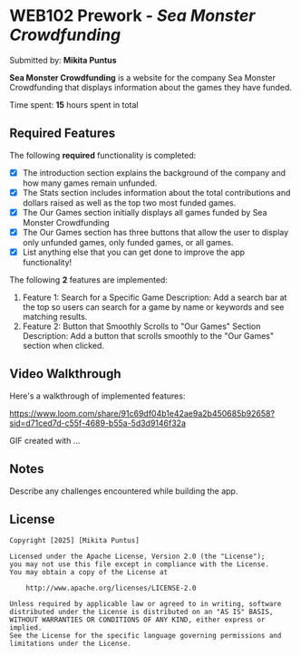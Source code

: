 # WEB102 Prework - *Sea Monster Crowdfunding*

Submitted by: **Mikita Puntus**

**Sea Monster Crowdfunding** is a website for the company Sea Monster Crowdfunding that displays information about the games they have funded.

Time spent: **15** hours spent in total

## Required Features

The following **required** functionality is completed:

* [X] The introduction section explains the background of the company and how many games remain unfunded.
* [X] The Stats section includes information about the total contributions and dollars raised as well as the top two most funded games.
* [X] The Our Games section initially displays all games funded by Sea Monster Crowdfunding
* [X] The Our Games section has three buttons that allow the user to display only unfunded games, only funded games, or all games.
* [X] List anything else that you can get done to improve the app functionality!

The following **2** features are implemented:
1. Feature 1: Search for a Specific Game
   Description: Add a search bar at the top so users can search for a game by name or keywords and see matching results.
2. Feature 2: Button that Smoothly Scrolls to "Our Games" Section
   Description: Add a button that scrolls smoothly to the "Our Games" section when clicked.


## Video Walkthrough

Here's a walkthrough of implemented features:

https://www.loom.com/share/91c69df04b1e42ae9a2b450685b92658?sid=d71ced7d-c55f-4689-b55a-5d3d9146f32a

<!-- Replace this with whatever GIF tool you used! -->
GIF created with ...  
<!-- Recommended tools:
[Kap](https://getkap.co/) for macOS
[ScreenToGif](https://www.screentogif.com/) for Windows
[peek](https://github.com/phw/peek) for Linux. -->

## Notes

Describe any challenges encountered while building the app.

## License

    Copyright [2025] [Mikita Puntus]

    Licensed under the Apache License, Version 2.0 (the "License");
    you may not use this file except in compliance with the License.
    You may obtain a copy of the License at

        http://www.apache.org/licenses/LICENSE-2.0

    Unless required by applicable law or agreed to in writing, software
    distributed under the License is distributed on an "AS IS" BASIS,
    WITHOUT WARRANTIES OR CONDITIONS OF ANY KIND, either express or implied.
    See the License for the specific language governing permissions and
    limitations under the License.
